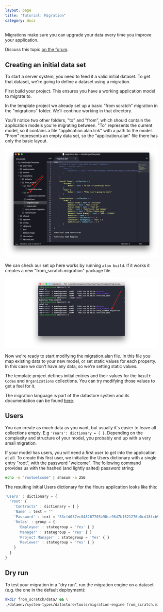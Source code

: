 ```yaml
---
layout: page
title: "Tutorial: Migration"
category: docs
---
```



Migrations make sure you can upgrade your data every time you improve your application.

Discuss this topic [on the forum](https://forum.alan-platform.com/t/howto-migrations/22).



## Creating an initial data set

To start a server system, you need to feed it a valid initial dataset. To get that dataset, we're going to define a dataset using a migration.

First build your project. This ensures you have a working application model to migrate to.

In the template project we already set up a basic "from scratch" migration in the "migrations" folder. We'll continue working in that directory.

You'll notice two other folders, "to" and "from", which should contain the application models you're migrating between. "To" represents the current model, so it contains a file "application.alan.link" with a path to the model. 
"From" represents an empty data set, so the "application.alan" file there has only the basic layout.

![](migration1.png)

We can check our set up here works by running `alan build`. If it works it creates a new "from_scratch.migration" package file.

![](migration2.png)

Now we're ready to start modifying the migration.alan file. In this file you map existing data to your new model, or set static values for each property. In this case we don't have any data, so we're setting static values. 

The template project defines initial entries and their values for the `Result Codes` and `Organizations` collections. You can try modifying those values to get a feel for it. 

The migration language is part of the datastore system and its documentation can be found [here](http://127.0.0.1:4000/docs/#important-languages).

## Users

You can create as much data as you want, but usually it's easier to leave all collections empty. E.g `'Years': dictionary = { }`. Depending on the complexity and structure of your model, you probably end up with a very small migration.

If your model has users, you will need a first user to get into the application at all. To create this first user, we initialize the Users dictionary with a single entry "root", with the password "welcome". The following command provides us with the hashed (and lightly salted) password string:
```sh
echo -n "rootwelcome" | shasum -a 256
```

The resulting initial Users dictionary for the Hours application looks like this:
```js
'Users' : dictionary = {
  'root' {
    'Contracts' : dictionary = { }
    'Name' : text = ""
    'Password' : text = "53cfd037ec848267703b98cc9847b1521276b0cd18fcb92b36062fbf96a70b45"
    'Roles' : group = {
      'Employee' : stategroup = 'Yes' { }
      'Manager' : stategroup = 'Yes' { }
      'Project Manager' : stategroup = 'Yes' { }
      'Reviewer' : stategroup = 'Yes' { }
    }
  }
}
```

## Dry run

To test your migration in a "dry run", run the migration engine on a dataset (e.g. the one in the default deployment):

```sh
mkdir from_scratch/data/ && \
./dataenv/system-types/datastore/tools/migration-engine from_scratch.migration < ../deployments/default/instances/server/instance.json > from_scratch/data/out.json
```
